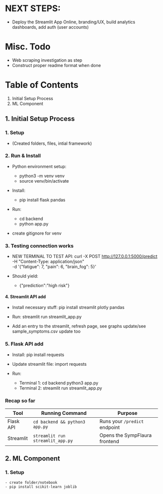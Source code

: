 
# NEXT STEPS:
- Deploy the Streamlit App Online, branding/UX, build analytics dashboards, add auth (user accounts)

# Misc. Todo
- Web scraping investigation as step
- Construct proper readme format when done

# Table of Contents
1. Initial Setup Process
2. ML Component



## 1. Initial Setup Process

### 1. Setup
- (Created folders, files, intial framework)


### 2.  Run & Install
- Python environment setup: 
    - python3 -m venv venv 
    - source venv/bin/activate

- Install: 
    - pip install flask pandas

- Run: 
    - cd backend
    - python app.py

- create gitignore for venv


### 3.  Testing connection works
- NEW TERMINAL TO TEST API:
curl -X POST http://127.0.0.1:5000/predict \
  -H "Content-Type: application/json" \
  -d '{"fatigue": 7, "pain": 6, "brain_fog": 5}'

- Should yield: 
    - {"prediction":"high risk"}


#### 4. Streamlit API add
- Install necessary stuff: pip install streamlit plotly pandas
- Run: streamlit run streamlit_app.py

- Add an entry to the streamlit, refresh page, see graphs update/see sample_symptoms.csv update too

### 5. Flask API add
- Install: pip install requests
- Update streamlit file: import requests 

- Run:   
    - Terminal 1: cd backend python3 app.py
    - Terminal 2: streamlit run streamlit_app.py


### Recap so far

| Tool         | Running Command                  | Purpose                       |
| ------------ | -------------------------------- | ----------------------------- |
| Flask API | `cd backend && python3 app.py`   | Runs your `/predict` endpoint |
| Streamlit | `streamlit run streamlit_app.py` | Opens the SympFlaura frontend |




## 2. ML Component
### 1. Setup
    - create folder/notebook
    - pip install scikit-learn joblib


